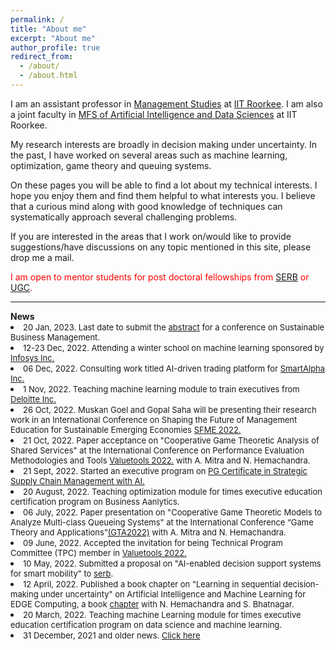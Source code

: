```yaml
---
permalink: /
title: "About me"
excerpt: "About me"
author_profile: true
redirect_from:
  - /about/
  - /about.html
---
```



 <p>I am an assistant professor in <a href = "https://doms.iitr.ac.in/" target="_blank">Management Studies</a>  at <a href = "https://www.iitr.ac.in/" target="_blank">IIT Roorkee</a>. I am also a joint faculty in <a href = "https://www.iitr.ac.in/mfsdsai/" target="_blank">MFS of Artificial Intelligence and Data Sciences</a>  at IIT Roorkee. </p>

<p>My research interests are broadly in decision making under uncertainty. In the past, I have worked on several areas such as machine learning, optimization, game theory and queuing systems. </p>

<p>On these pages you will be able to find a lot about my technical interests. I hope you enjoy them and find them helpful to what interests you. I believe that a curious mind along with good knowledge of techniques can systematically approach several challenging problems. </p>

<p>If you are interested in the areas that I work on/would like to provide suggestions/have discussions on any topic mentioned in this site, please drop me  a mail.</p>


<p style="color:red;">I am open to mentor students for post doctoral fellowships from  <a href = "https://serbonline.in/SERB/npdf" target="_blank">SERB</a> or <a href = "https://www.indiascienceandtechnology.gov.in/nurturing-minds/scholarships/women/ugc-post-doctoral-fellowship-women-candidates" target="_blank">UGC</a>.</p>


<hr>
<b>News</b>


<li> <font size="2">20 Jan, 2023. Last date to submit the <a href = "https://sbm2023.sciencesconf.org/" target="_blank">abstract</a> for a conference on Sustainable Business Management.</font></li>

<li> <font size="2">12-23 Dec, 2022. Attending a winter school on machine learning sponsored by  <a href = "https://www.infosys.com/" target="_blank">Infosys Inc.</a></font></li>

<li> <font size="2">06 Dec, 2022. Consulting work titled AI-driven trading platform for <a href = "http://www.smartalpha.co.in/" target="_blank">SmartAlpha Inc.</a></font></li>

<li> <font size="2">1 Nov, 2022. Teaching machine learning module to train executives from <a href = "https://www2.deloitte.com/in/en.html" target="_blank">Deloitte Inc.</a></font></li>

<li> <font size="2">26 Oct, 2022. Muskan Goel and Gopal Saha will be presenting their research work in an International Conference on Shaping the Future of Management Education for Sustainable Emerging Economies <a href = "https://iitr.ac.in/sfme2022/index.html" target="_blank">SFME 2022.</a> </font></li>

<li> <font size="2">21 Oct, 2022. Paper acceptance on "Cooperative Game Theoretic Analysis of Shared Services" at the International Conference on Performance Evaluation Methodologies and Tools <a href = "https://valuetools.eai-conferences.org/2022/" target="_blank">Valuetools 2022.</a> with A. Mitra and N. Hemachandra.</font></li>

<li> <font size="2">21 Sept, 2022. Started an executive program on <a href = "https://www.coursera.org/certificates/strategic-supply-chain-management-ai-iitr" target="_blank">PG Certificate in Strategic Supply Chain Management with AI.</a></font></li>

<li> <font size="2">20 August, 2022. Teaching optimization module for times executive education certification program on Business Aanlytics.</font></li>

<li> <font size="2">06 July, 2022. Paper presentation on "Cooperative Game Theoretic Models to Analyze Multi-class Queueing Systems" at the International Conference “Game Theory and Applications”<a href = "https://gta2022.spbu.ru/en/" target="_blank">(GTA2022)</a> with A. Mitra and N. Hemachandra.</font></li>

<li> <font size="2">09 June, 2022. Accepted the invitation for being Technical Program Committee (TPC) member in <a href = "https://valuetools.eai-conferences.org/2022/" target="_blank">Valuetools 2022.</a></font></li>


<li> <font size="2">10 May, 2022. Submitted a proposal on "AI-enabled decision support systems for smart mobility" to <a href = "https://serbonline.in" target="_blank">serb</a>.</font></li>

<li> <font size="2">12 April, 2022. Published a book chapter on "Learning in sequential decision-making under uncertainty" on Artificial Intelligence and Machine Learning for EDGE Computing, a book <a href = "https://www.elsevier.com/books/artificial-intelligence-and-machine-learning-for-edge-computing/pandey/978-0-12-824054-0" target="_blank"> chapter</a> with N. Hemachandra and S. Bhatnagar.</font></li>


<li> <font size="2">20 March, 2022. Teaching machine Learning module for times executive education certification program on data science and machine learning.</font></li>




<li> <font size="2">31 December, 2021 and older news. <a href="/markdown/oldnews.html">Click here</a></font></li>
